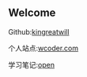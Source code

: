 ## Welcome
Github:[kingreatwill](http://github.com/kingreatwill)

个人站点:[wcoder.com](http://wcoder.com/)

学习笔记:[open](https://kingreatwill.github.io/open/)